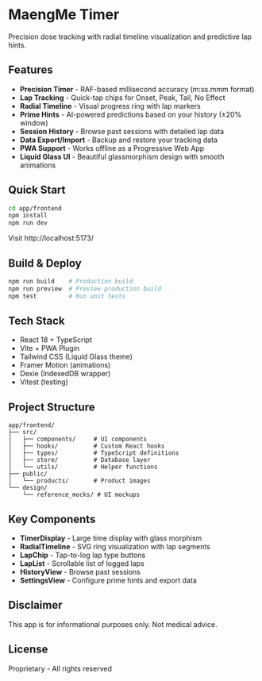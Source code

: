 # MaengMe Timer

Precision dose tracking with radial timeline visualization and predictive lap hints.

## Features

- **Precision Timer** - RAF-based millisecond accuracy (m:ss.mmm format)
- **Lap Tracking** - Quick-tap chips for Onset, Peak, Tail, No Effect
- **Radial Timeline** - Visual progress ring with lap markers
- **Prime Hints** - AI-powered predictions based on your history (±20% window)
- **Session History** - Browse past sessions with detailed lap data
- **Data Export/Import** - Backup and restore your tracking data
- **PWA Support** - Works offline as a Progressive Web App
- **Liquid Glass UI** - Beautiful glassmorphism design with smooth animations

## Quick Start

```bash
cd app/frontend
npm install
npm run dev
```

Visit http://localhost:5173/

## Build & Deploy

```bash
npm run build    # Production build
npm run preview  # Preview production build
npm test         # Run unit tests
```

## Tech Stack

- React 18 + TypeScript
- Vite + PWA Plugin
- Tailwind CSS (Liquid Glass theme)
- Framer Motion (animations)
- Dexie (IndexedDB wrapper)
- Vitest (testing)

## Project Structure

```
app/frontend/
├── src/
│   ├── components/     # UI components
│   ├── hooks/          # Custom React hooks
│   ├── types/          # TypeScript definitions
│   ├── store/          # Database layer
│   └── utils/          # Helper functions
├── public/
│   └── products/       # Product images
└── design/
    └── reference_mocks/ # UI mockups
```

## Key Components

- **TimerDisplay** - Large time display with glass morphism
- **RadialTimeline** - SVG ring visualization with lap segments
- **LapChip** - Tap-to-log lap type buttons
- **LapList** - Scrollable list of logged laps
- **HistoryView** - Browse past sessions
- **SettingsView** - Configure prime hints and export data

## Disclaimer

This app is for informational purposes only. Not medical advice.

## License

Proprietary - All rights reserved